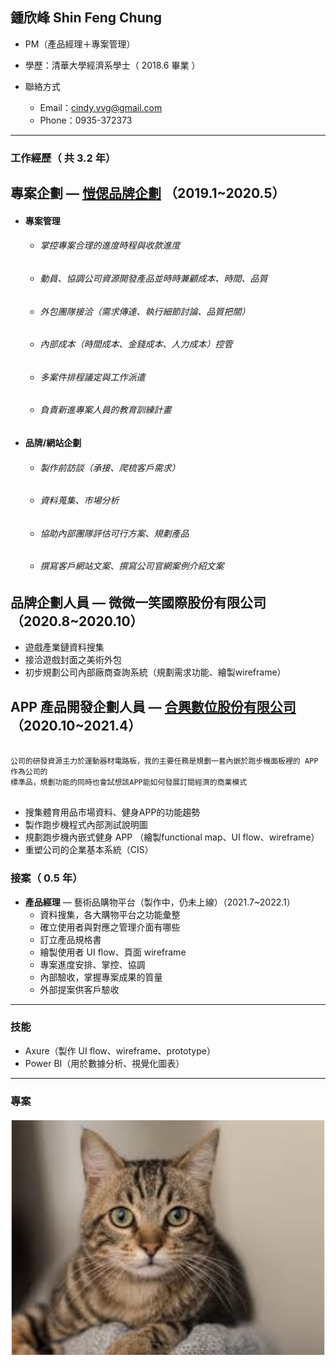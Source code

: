 ## 鍾欣峰 Shin Feng Chung

* PM（產品經理＋專案管理）
* 學歷：清華大學經濟系學士（ 2018.6 畢業 ）
* 聯絡方式

  * Email：cindy.vvg@gmail.com
  * Phone：0935-372373
  
---
### 工作經歷（ 共 3.2 年）

## **專案企劃** — [愷偲品牌企劃](https://www.cosmo-br.com/works.php) **（**2019.1~2020.5**）**

   - #### 專案管理
    
       - ###### 掌控專案合理的進度時程與收款進度
       - ###### 動員、協調公司資源開發產品並時時兼顧成本、時間、品質
       - ###### 外包團隊接洽（需求傳達、執行細節討論、品質把關）
       - ###### 內部成本（時間成本、金錢成本、人力成本）控管
       - ###### 多案件排程議定與工作派遣
       - ###### 負責新進專案人員的教育訓練計畫
     
   - #### 品牌/網站企劃
    
       - ###### 製作前訪談（承接、爬梳客戶需求）
       - ###### 資料蒐集、市場分析
       - ###### 協助內部團隊評估可行方案、規劃產品
       - ###### 撰寫客戶網站文案、撰寫公司官網案例介紹文案


     
## **品牌企劃人員** — 微微一笑國際股份有限公司（2020.8~2020.10）
  - 遊戲產業鏈資料搜集
  - 接洽遊戲封面之美術外包
  - 初步規劃公司內部廠商查詢系統（規劃需求功能、繪製wireframe）



## **APP 產品開發企劃人員** — [合興數位股份有限公司](https://www.corestar.com.tw)（2020.10~2021.4）
    
  ```
    
  公司的研發資源主力於運動器材電路板，我的主要任務是規劃一套內嵌於跑步機面板裡的 APP 作為公司的
  標準品，規劃功能的同時也會試想該APP能如何發展訂閱經濟的商業模式
    
  ```
  - 搜集體育用品市場資料、健身APP的功能趨勢
  - 製作跑步機程式內部測試說明圖
  - 規劃跑步機內嵌式健身 APP （繪製functional map、UI flow、wireframe）
  - 重塑公司的企業基本系統（CIS）
    
 

### 接案（ 0.5 年）

- **產品經理** — 藝術品購物平台（製作中，仍未上線）（2021.7~2022.1）
    - 資料搜集，各大購物平台之功能彙整
    - 確立使用者與對應之管理介面有哪些
    - 訂立產品規格書
    - 繪製使用者 UI flow、頁面 wireframe
    - 專案進度安排、掌控、協調
    - 內部驗收，掌握專案成果的質量
    - 外部提案供客戶驗收

---
### 技能

- Axure（製作 UI flow、wireframe、prototype）
- Power BI（用於數據分析、視覺化圖表）

---
### 專案

![sad](/images/sample.png)




